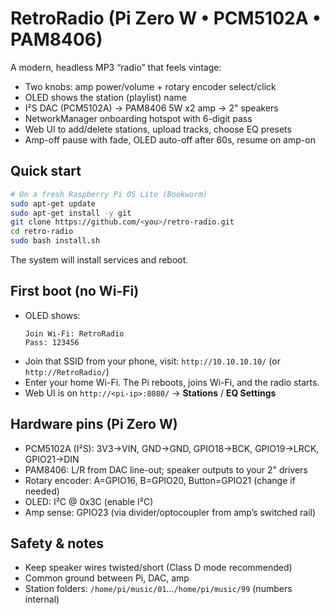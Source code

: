 # RetroRadio (Pi Zero W • PCM5102A • PAM8406)

A modern, headless MP3 “radio” that feels vintage:
- Two knobs: amp power/volume + rotary encoder select/click
- OLED shows the station (playlist) name
- I²S DAC (PCM5102A) → PAM8406 5W x2 amp → 2" speakers
- NetworkManager onboarding hotspot with 6-digit pass
- Web UI to add/delete stations, upload tracks, choose EQ presets
- Amp-off pause with fade, OLED auto-off after 60s, resume on amp-on

## Quick start
```bash
# On a fresh Raspberry Pi OS Lite (Bookworm)
sudo apt-get update
sudo apt-get install -y git
git clone https://github.com/<you>/retro-radio.git
cd retro-radio
sudo bash install.sh
```
The system will install services and reboot.

## First boot (no Wi-Fi)
- OLED shows:
  ```
  Join Wi-Fi: RetroRadio
  Pass: 123456
  ```
- Join that SSID from your phone, visit: `http://10.10.10.10/` (or `http://RetroRadio/`)
- Enter your home Wi-Fi. The Pi reboots, joins Wi-Fi, and the radio starts.
- Web UI is on `http://<pi-ip>:8080/` → **Stations** / **EQ Settings**

## Hardware pins (Pi Zero W)
- PCM5102A (I²S): 3V3→VIN, GND→GND, GPIO18→BCK, GPIO19→LRCK, GPIO21→DIN
- PAM8406: L/R from DAC line-out; speaker outputs to your 2" drivers
- Rotary encoder: A=GPIO16, B=GPIO20, Button=GPIO21 (change if needed)
- OLED: I²C @ 0x3C (enable I²C)
- Amp sense: GPIO23 (via divider/optocoupler from amp’s switched rail)

## Safety & notes
- Keep speaker wires twisted/short (Class D mode recommended)
- Common ground between Pi, DAC, amp
- Station folders: `/home/pi/music/01`…`/home/pi/music/99` (numbers internal)
